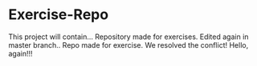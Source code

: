 # Exercise-Repo
This project will contain...
Repository made for exercises.
Edited again in master branch..
Repo made for exercise.
We resolved the conflict!
Hello, again!!!

